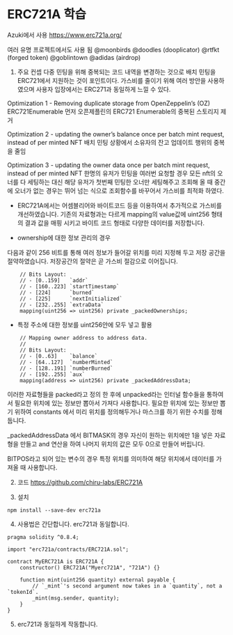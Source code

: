 # ERC721A 학습
Azuki에서 사용
https://www.erc721a.org/

여러 유명 프로젝트에서도 사용 됨
@moonbirds
@doodles (dooplicator)
@rtfkt (forged token)
@goblintown
@adidas (airdrop)

1. 주요 컨셉
다중 민팅을 위해 중복되는 코드 내역을 변경하는 것으로 배치 민팅을 ERC721에서 지원하는 것이 포인트이다.
가스비를 줄이기 위해 여러 방안을 사용하였으며 사용자 입장에서는 ERC271과 동일하게 느낄 수 있다.

Optimization 1 - Removing duplicate storage from OpenZeppelin’s (OZ) ERC721Enumerable
먼저 오픈제플린의 ERC721 Enumerable의 중복된 스토리지 제거

Optimization 2 - updating the owner’s balance once per batch mint request, instead of per minted NFT
배치 민팅 상황에서 소유자의 잔고 업데이트 행위의 중복을 줄임

Optimization 3 - updating the owner data once per batch mint request, instead of per minted NFT
한명의 유저가 민팅을 여러번 요청할 경우 모든 nft의 오너를 다 세팅하는 대신 해당 유저가 첫번째 민팅한 오너만 세팅해주고 조회해 올 때 
중간에 오너가 없는 경우는 뛰어 넘는 식으로 조회함수를 바꾸어서 가스비를 최적화 하였다.

* ERC721A에서는 어셈블리어와 바이트코드 등을 이용하여서 추가적으로 가스비를 개선하였습니다.
기존의 자료형과는 다르게 mapping의 value값에 uint256 형태의 결과 값을 매핑 시키고 바이트 코드 형태로 다양한 데이터를 저장합니다.

* ownership에 대한 정보 관리의 경우

다음과 같이 256 비트를 통해 여러 정보가 들어갈 위치를 미리 지정해 두고 저장 공간을 절약하였습니다.
저장공간의 절약은 곧 가스비 절감으로 이어집니다.
```
    // Bits Layout:
    // - [0..159]   `addr`
    // - [160..223] `startTimestamp`
    // - [224]      `burned`
    // - [225]      `nextInitialized`
    // - [232..255] `extraData`
    mapping(uint256 => uint256) private _packedOwnerships;
```

* 특정 주소에 대한 정보를 uint256안에 모두 넣고 활용

```
    // Mapping owner address to address data.
    //
    // Bits Layout:
    // - [0..63]    `balance`
    // - [64..127]  `numberMinted`
    // - [128..191] `numberBurned`
    // - [192..255] `aux`
    mapping(address => uint256) private _packedAddressData;
```

이러한 자료형들을 packed라고 정의 한 후에 
unpacked라는 인터널 함수들을 통하여서 필요한 위치에 있는 정보만 뽑아서 가져다 사용합니다.
필요한 위치에 있는 정보만 뽑기 위하여 constants 에서 미리 위치를 정의해두거나 마스크를 하기 위한 수치를 정해 둡니다.

_packedAddressData 에서
BITMASK의 경우 자신이 원하는 위치에만 1을 넣은 자료형을 만들고 and 연산을 하여 나머지 위치의 값은 모두 0으로 만들어 버립니다.

BITPOS라고 되어 있는 변수의 경우 특정 위치를 의미하여 해당 위치에서 데이터를 가져올 때 사용합니다.

2. 코드
https://github.com/chiru-labs/ERC721A

3. 설치 
```
npm install --save-dev erc721a
```

4. 사용법은 간단합니다. erc721과 동일합니다.
```
pragma solidity ^0.8.4;

import "erc721a/contracts/ERC721A.sol";

contract MyERC721A is ERC721A {
    constructor() ERC721A("Myerc721A", "721A") {}

    function mint(uint256 quantity) external payable {
        // `_mint`'s second argument now takes in a `quantity`, not a `tokenId`.
        _mint(msg.sender, quantity);
    }
}
```

5. erc721과 동일하게 작동합니다.